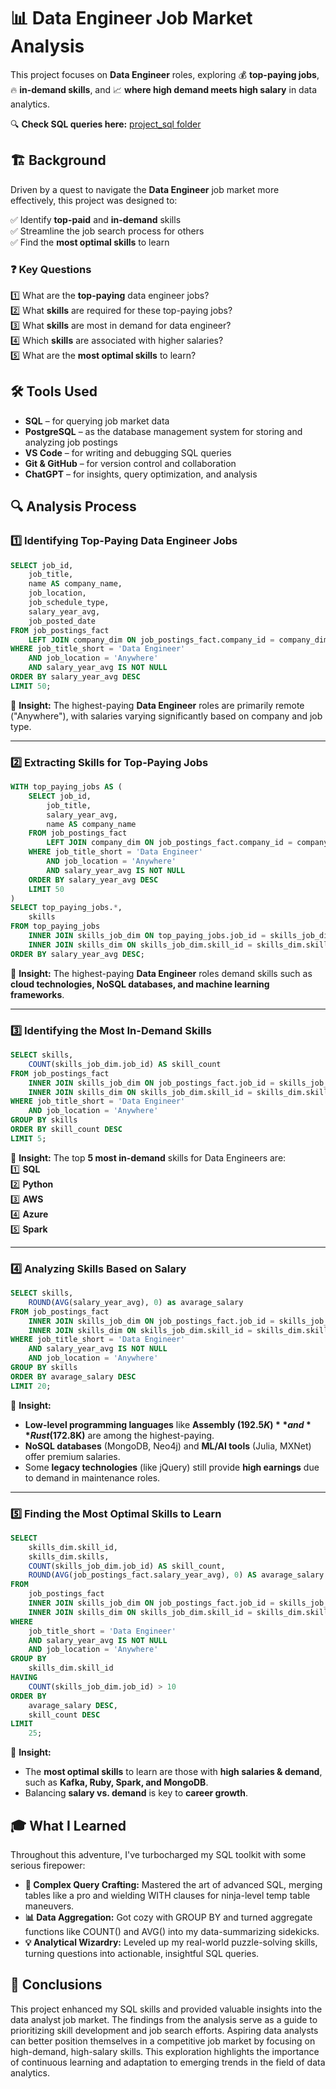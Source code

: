 # 📊 Data Engineer Job Market Analysis  

This project focuses on **Data Engineer** roles, exploring 💰 **top-paying jobs**, 🔥 **in-demand skills**, and 📈 **where high demand meets high salary** in data analytics.  

🔍 **Check SQL queries here:** [project_sql folder](/project_sql/) 

## 🏗 Background

Driven by a quest to navigate the **Data Engineer** job market more effectively, this project was designed to:  

✅ Identify **top-paid** and **in-demand** skills  
✅ Streamline the job search process for others  
✅ Find the **most optimal skills** to learn  

### ❓ Key Questions

1️⃣ What are the **top-paying** data engineer jobs?  
2️⃣ What **skills** are required for these top-paying jobs?  
3️⃣ What **skills** are most in demand for data engineer?  
4️⃣ Which **skills** are associated with higher salaries?  
5️⃣ What are the **most optimal skills** to learn?  

## 🛠 Tools Used  

- **SQL** – for querying job market data  
- **PostgreSQL** – as the database management system for storing and analyzing job postings
- **VS Code** – for writing and debugging SQL queries 
- **Git & GitHub** – for version control and collaboration
- **ChatGPT** – for insights, query optimization, and analysis 

## 🔍 Analysis Process  

### **1️⃣ Identifying Top-Paying Data Engineer Jobs**  

```sql
SELECT job_id,
    job_title,
    name AS company_name,
    job_location,
    job_schedule_type,
    salary_year_avg,
    job_posted_date
FROM job_postings_fact
    LEFT JOIN company_dim ON job_postings_fact.company_id = company_dim.company_id
WHERE job_title_short = 'Data Engineer'
    AND job_location = 'Anywhere'
    AND salary_year_avg IS NOT NULL
ORDER BY salary_year_avg DESC
LIMIT 50;
```
📌 **Insight:** The highest-paying **Data Engineer** roles are primarily remote ("Anywhere"), with salaries varying significantly based on company and job type.  

---

### **2️⃣ Extracting Skills for Top-Paying Jobs**  

```sql
WITH top_paying_jobs AS (
    SELECT job_id,
        job_title,
        salary_year_avg,
        name AS company_name
    FROM job_postings_fact
        LEFT JOIN company_dim ON job_postings_fact.company_id = company_dim.company_id
    WHERE job_title_short = 'Data Engineer'
        AND job_location = 'Anywhere'
        AND salary_year_avg IS NOT NULL
    ORDER BY salary_year_avg DESC
    LIMIT 50
)
SELECT top_paying_jobs.*,
    skills
FROM top_paying_jobs
    INNER JOIN skills_job_dim ON top_paying_jobs.job_id = skills_job_dim.job_id
    INNER JOIN skills_dim ON skills_job_dim.skill_id = skills_dim.skill_id
ORDER BY salary_year_avg DESC;
```
📌 **Insight:** The highest-paying **Data Engineer** roles demand skills such as **cloud technologies, NoSQL databases, and machine learning frameworks**.  

---

### **3️⃣ Identifying the Most In-Demand Skills**  

```sql
SELECT skills,
    COUNT(skills_job_dim.job_id) AS skill_count
FROM job_postings_fact
    INNER JOIN skills_job_dim ON job_postings_fact.job_id = skills_job_dim.job_id
    INNER JOIN skills_dim ON skills_job_dim.skill_id = skills_dim.skill_id
WHERE job_title_short = 'Data Engineer'
    AND job_location = 'Anywhere'
GROUP BY skills
ORDER BY skill_count DESC
LIMIT 5;
```
📌 **Insight:** The top **5 most in-demand** skills for Data Engineers are:  
1️⃣ **SQL**  
2️⃣ **Python**  
3️⃣ **AWS**  
4️⃣ **Azure**  
5️⃣ **Spark**  

---

### **4️⃣ Analyzing Skills Based on Salary**  

```sql
SELECT skills,
    ROUND(AVG(salary_year_avg), 0) as avarage_salary
FROM job_postings_fact
    INNER JOIN skills_job_dim ON job_postings_fact.job_id = skills_job_dim.job_id
    INNER JOIN skills_dim ON skills_job_dim.skill_id = skills_dim.skill_id
WHERE job_title_short = 'Data Engineer'
    AND salary_year_avg IS NOT NULL
    AND job_location = 'Anywhere'
GROUP BY skills
ORDER BY avarage_salary DESC
LIMIT 20;
```
📌 **Insight:**  
- **Low-level programming languages** like **Assembly ($192.5K)** and **Rust ($172.8K)** are among the highest-paying.  
- **NoSQL databases** (MongoDB, Neo4j) and **ML/AI tools** (Julia, MXNet) offer premium salaries.  
- Some **legacy technologies** (like jQuery) still provide **high earnings** due to demand in maintenance roles.  

---

### **5️⃣ Finding the Most Optimal Skills to Learn**  

```sql
SELECT
    skills_dim.skill_id,
    skills_dim.skills,
    COUNT(skills_job_dim.job_id) AS skill_count,
    ROUND(AVG(job_postings_fact.salary_year_avg), 0) AS avarage_salary
FROM
    job_postings_fact
    INNER JOIN skills_job_dim ON job_postings_fact.job_id = skills_job_dim.job_id
    INNER JOIN skills_dim ON skills_job_dim.skill_id = skills_dim.skill_id
WHERE
    job_title_short = 'Data Engineer'
    AND salary_year_avg IS NOT NULL
    AND job_location = 'Anywhere'
GROUP BY
    skills_dim.skill_id
HAVING
    COUNT(skills_job_dim.job_id) > 10
ORDER BY
    avarage_salary DESC,
    skill_count DESC
LIMIT
    25;
```
📌 **Insight:**  
- The **most optimal skills** to learn are those with **high salaries & demand**, such as **Kafka, Ruby, Spark, and MongoDB**.  
- Balancing **salary vs. demand** is key to **career growth**. 

## 🎓 What I Learned  

Throughout this adventure, I've turbocharged my SQL toolkit with some serious firepower:

- **🧩 Complex Query Crafting:** Mastered the art of advanced SQL, merging tables like a pro and wielding WITH clauses for ninja-level temp table maneuvers.
- **📊 Data Aggregation:** Got cozy with GROUP BY and turned aggregate functions like COUNT() and AVG() into my data-summarizing sidekicks.
- **💡 Analytical Wizardry:** Leveled up my real-world puzzle-solving skills, turning questions into actionable, insightful SQL queries.

## 🎯 Conclusions  

This project enhanced my SQL skills and provided valuable insights into the data analyst job market. The findings from the analysis serve as a guide to prioritizing skill development and job search efforts. Aspiring data analysts can better position themselves in a competitive job market by focusing on high-demand, high-salary skills. This exploration highlights the importance of continuous learning and adaptation to emerging trends in the field of data analytics.
